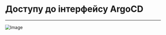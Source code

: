 # Доступу до інтерфейсу ArgoCD
____________________________________________________________________________________________________________________________________________
![Image](.data/NyECtcwVp.gif)
